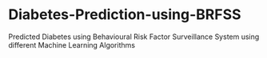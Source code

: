 # Diabetes-Prediction-using-BRFSS
Predicted Diabetes using Behavioural Risk Factor Surveillance System using different Machine Learning Algorithms
